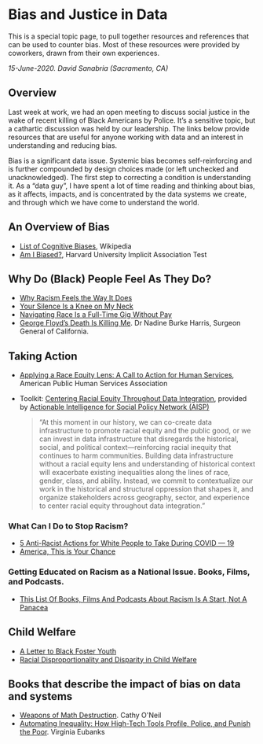 # Bias and Justice in Data
This is a special topic page, to pull together resources and references that can be used to counter bias.
Most of these resources were provided by coworkers, drawn from their own experiences.

_15-June-2020. David Sanabria (Sacramento, CA)_

## Overview
Last week at work, we had an open meeting to discuss social justice in the wake of recent killing of 
Black Americans by Police. It’s a sensitive topic, but a cathartic discussion was held by our leadership. 
The links below provide resources that are useful for anyone working with data and an interest
in understanding and reducing bias.
 
Bias is a significant data issue. Systemic bias becomes self-reinforcing and is further compounded 
by design choices made (or left unchecked and unacknowledged).  The first step to correcting a condition 
is understanding it. As a “data guy”, I have spent a lot of time reading and thinking about bias, as it 
affects, impacts, and is concentrated by the data systems we create, and through which we have come to 
understand the world.

## An Overview of Bias

* [List of Cognitive Biases](https://en.wikipedia.org/wiki/List_of_cognitive_biases), Wikipedia 
* [Am I Biased?](https://implicit.harvard.edu/implicit/takeatest.html), Harvard University Implicit Association Test

## Why Do (Black) People Feel As They Do?
* [Why Racism Feels the Way It Does](https://level.medium.com/why-racism-feels-the-way-it-does-3ff68b503bc6)
* [Your Silence Is a Knee on My Neck](https://www.theplayerstribune.com/en-us/articles/natasha-cloud-your-silence-is-a-knee-on-my-neck-george-floyd)
* [Navigating Race Is a Full-Time Gig Without Pay](https://level.medium.com/navigating-race-is-a-full-time-job-cbe3df796100)
* [George Floyd’s Death Is Killing Me](https://medium.com/@caosginfo/george-floyds-death-is-killing-me-36b279f8c2a1). Dr Nadine Burke Harris, Surgeon General of California.

## Taking Action
* [Applying a Race Equity Lens: A Call to Action for Human Services](https://www.aphsa.org/About/call_to_action.aspx), American Public Human Services Association
* Toolkit: [Centering Racial Equity Throughout Data Integration](https://www.aisp.upenn.edu/wp-content/uploads/2020/06/AISP-Toolkit_5.27.20.pdf), provided by [Actionable Intelligence for Social Policy Network (AISP)](https://www.aisp.upenn.edu/)

  > “At this moment in our history, we can co-create data infrastructure to promote racial equity and the public good, or we can invest in data infrastructure that disregards the historical, social, and political context—reinforcing racial inequity that continues to harm communities. Building data infrastructure without a racial equity lens and understanding of historical context will exacerbate existing inequalities along the lines of race, gender, class, and ability. Instead, we commit to contextualize our work in the historical and structural oppression that shapes it, and organize stakeholders across geography, sector, and experience to center racial equity throughout data integration.”


### What Can I Do to Stop Racism?
* [5 Anti-Racist Actions for White People to Take During COVID — 19](https://medium.com/@surj_action/5-anti-racist-actions-for-white-people-to-take-during-covid-19-1439e92696b3)
* [America, This is Your Chance](https://www.nytimes.com/2020/06/08/opinion/george-floyd-protests-race.html)

### Getting Educated on Racism as a National Issue. Books, Films, and Podcasts.
* [This List Of Books, Films And Podcasts About Racism Is A Start, Not A Panacea](https://www.wbez.org/stories/this-list-of-books-films-and-podcasts-about-racism-is-a-start-not-a-panacea/801f4bf8-24a7-4752-9104-83f92e8b7a6b)

## Child Welfare
* [A Letter to Black Foster Youth](https://chronicleofsocialchange.org/opinion/a-letter-to-black-foster-youth/44205)
* [Racial Disproportionality and Disparity in Child Welfare](https://www.childwelfare.gov/pubs/issue-briefs/racial-disproportionality/)
 
## Books that describe the impact of bias on data and systems
* [Weapons of Math Destruction](https://www.goodreads.com/book/show/28186015-weapons-of-math-destruction). Cathy O'Neil
* [Automating Inequality: How High-Tech Tools Profile, Police, and Punish the Poor](https://www.goodreads.com/book/show/34964830-automating-inequality). Virginia Eubanks
 
 
